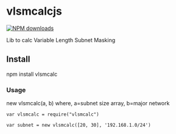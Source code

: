 
# vlsmcalcjs
<span class="badge-npmdownloads"><a href="https://npmjs.org/package/vlsmcalc" title="View this project on NPM"><img src="https://img.shields.io/npm/dm/vlsmcalc.svg" alt="NPM downloads" /></a></span>

Lib to calc Variable Length Subnet Masking



## Install
npm install vlsmcalc

### Usage
new vlsmcalc(a, b) where, a=subnet size array, b=major network

`var vlsmcalc = require("vlsmcalc")`

`var subnet = new vlsmcalc([20, 30], '192.168.1.0/24')`

